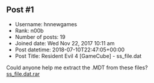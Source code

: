 ## Post #1
- Username: hnnewgames
- Rank: n00b
- Number of posts: 19
- Joined date: Wed Nov 22, 2017 10:11 am
- Post datetime: 2018-07-10T22:47:05+00:00
- Post Title: Resident Evil 4 [GameCube] - ss_file.dat

Could anyone help me extract the .MDT from these files?  
[ss_file.dat.rar](https://xentaxbackup.github.io/file/14588_ss_file.dat.rar)
